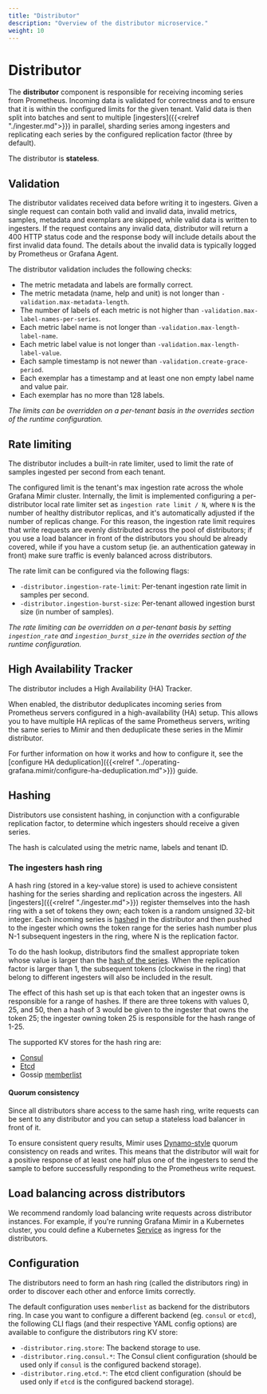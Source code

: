 ```yaml
---
title: "Distributor"
description: "Overview of the distributor microservice."
weight: 10
---
```


# Distributor

The **distributor** component is responsible for receiving incoming series from Prometheus.
Incoming data is validated for correctness and to ensure that it is within the configured limits for the given tenant.
Valid data is then split into batches and sent to multiple [ingesters]({{<relref "./ingester.md">}}) in parallel, sharding series among ingesters and replicating each series by the configured replication factor (three by default).

The distributor is **stateless**.

## Validation

The distributor validates received data before writing it to ingesters.
Given a single request can contain both valid and invalid data, invalid metrics, samples, metadata and exemplars are skipped, while valid data is written to ingesters.
If the request contains any invalid data, distributor will return a 400 HTTP status code and the response body will include details about the first invalid data found.
The details about the invalid data is typically logged by Prometheus or Grafana Agent.

The distributor validation includes the following checks:

- The metric metadata and labels are formally correct.
- The metric metadata (name, help and unit) is not longer than `-validation.max-metadata-length`.
- The number of labels of each metric is not higher than `-validation.max-label-names-per-series`.
- Each metric label name is not longer than `-validation.max-length-label-name`.
- Each metric label value is not longer than `-validation.max-length-label-value`.
- Each sample timestamp is not newer than `-validation.create-grace-period`.
- Each exemplar has a timestamp and at least one non empty label name and value pair.
- Each exemplar has no more than 128 labels.

_The limits can be overridden on a per-tenant basis in the overrides section of the runtime configuration._

## Rate limiting

The distributor includes a built-in rate limiter, used to limit the rate of samples ingested per second from each tenant.

The configured limit is the tenant's max ingestion rate across the whole Grafana Mimir cluster.
Internally, the limit is implemented configuring a per-distributor local rate limiter set as `ingestion rate limit / N`, where `N` is the number of healthy distributor replicas, and it's automatically adjusted if the number of replicas change.
For this reason, the ingestion rate limit requires that write requests are evenly distributed across the pool of distributors; if you use a load balancer in front of the distributors you should be already covered, while if you have a custom setup (ie. an authentication gateway in front) make sure traffic is evenly balanced across distributors.

The rate limit can be configured via the following flags:

- `-distributor.ingestion-rate-limit`: Per-tenant ingestion rate limit in samples per second.
- `-distributor.ingestion-burst-size`: Per-tenant allowed ingestion burst size (in number of samples).

_The rate limiting can be overridden on a per-tenant basis by setting `ingestion_rate` and `ingestion_burst_size` in the overrides section of the runtime configuration._

## High Availability Tracker

The distributor includes a High Availability (HA) Tracker.

When enabled, the distributor deduplicates incoming series from Prometheus servers configured in a high-availability (HA) setup.
This allows you to have multiple HA replicas of the same Prometheus servers, writing the same series to Mimir and then deduplicate these series in the Mimir distributor.

For further information on how it works and how to configure it, see the [configure HA deduplication]({{<relref "../operating-grafana.mimir/configure-ha-deduplication.md">}}) guide.

## Hashing

Distributors use consistent hashing, in conjunction with a configurable replication factor, to determine which ingesters should receive a given series.

The hash is calculated using the metric name, labels and tenant ID.

### The ingesters hash ring

A hash ring (stored in a key-value store) is used to achieve consistent hashing for the series sharding and replication across the ingesters. All [ingesters]({{<relref "./ingester.md">}}) register themselves into the hash ring with a set of tokens they own; each token is a random unsigned 32-bit integer. Each incoming series is [hashed](#hashing) in the distributor and then pushed to the ingester which owns the token range for the series hash number plus N-1 subsequent ingesters in the ring, where N is the replication factor.

To do the hash lookup, distributors find the smallest appropriate token whose value is larger than the [hash of the series](#hashing). When the replication factor is larger than 1, the subsequent tokens (clockwise in the ring) that belong to different ingesters will also be included in the result.

The effect of this hash set up is that each token that an ingester owns is responsible for a range of hashes. If there are three tokens with values 0, 25, and 50, then a hash of 3 would be given to the ingester that owns the token 25; the ingester owning token 25 is responsible for the hash range of 1-25.

The supported KV stores for the hash ring are:

- [Consul](https://www.consul.io)
- [Etcd](https://etcd.io)
- Gossip [memberlist](https://github.com/hashicorp/memberlist)

#### Quorum consistency

Since all distributors share access to the same hash ring, write requests can be sent to any distributor and you can setup a stateless load balancer in front of it.

To ensure consistent query results, Mimir uses [Dynamo-style](https://www.allthingsdistributed.com/files/amazon-dynamo-sosp2007.pdf) quorum consistency on reads and writes. This means that the distributor will wait for a positive response of at least one half plus one of the ingesters to send the sample to before successfully responding to the Prometheus write request.

## Load balancing across distributors

We recommend randomly load balancing write requests across distributor instances. For example, if you're running Grafana Mimir in a Kubernetes cluster, you could define a Kubernetes [Service](https://kubernetes.io/docs/concepts/services-networking/service/) as ingress for the distributors.

## Configuration

The distributors need to form an hash ring (called the distributors ring) in order to discover each other and enforce limits correctly.

The default configuration uses `memberlist` as backend for the distributors ring.
In case you want to configure a different backend (eg. `consul` or `etcd`), the following CLI flags (and their respective YAML config options) are available to configure the distributors ring KV store:

- `-distributor.ring.store`: The backend storage to use.
- `-distributor.ring.consul.*`: The Consul client configuration (should be used only if `consul` is the configured backend storage).
- `-distributor.ring.etcd.*`: The etcd client configuration (should be used only if `etcd` is the configured backend storage).
